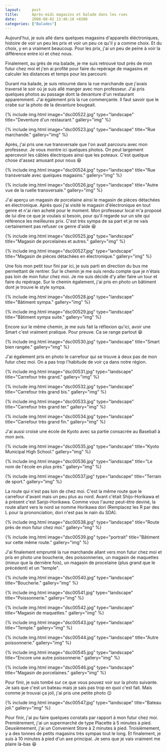 ```yaml
---
layout:     post
title:      Après-midi magasins et balade dans les rues
date:       2008-08-02 13:46:18 +0200
categories: ["Balades"]
---
```


Aujourd'hui, je suis allé dans quelques magasins d'appareils éléctroniques, histoire de voir un peu les prix et
voir un peu ce qu'il y a comme choix. Et du choix, y en a vraiment beaucoup. Pour les prix, j'ai un peu de peine à
voir la différence entre ici et chez nous.

<!--more-->

Finalement, au grès de ma balade, je me suis retrouvé tout près de mon futur chez moi et j'en ai profité pour faire
du repérage de magasins et calculer les distances et temps pour les parcourir.

Durant ma balade, je suis retourné dans la rue marchande que j'avais traversé le soir où je suis allé manger avec
mon professeur. J'ai pris quelques photos au passage dont la devanture d'un restaurant apparemment. J'ai également
pris la rue commerçante. Il faut savoir que le crabe sur la photo de la devanture bougeait.

<!-- /assets/images/2008-08-02-apres-midi-magasin-et-balade-dans-les-rues/dsc00522.jpg -->
{% include img.html
    image="dsc00522.jpg"
    type="landscape"
    title="Deventure d'un restaurant."
    gallery="img"
%}

<!-- /assets/images/2008-08-02-apres-midi-magasin-et-balade-dans-les-rues/dsc00523.jpg -->
{% include img.html
    image="dsc00523.jpg"
    type="landscape"
    title="Rue marchande."
    gallery="img"
%}

Après, j'ai pris une rue transversale que l'on avait parcouru avec mon professeur. Je vous montre ici quelques
photos. On peut largement apercevoir les câbles électriques ainsi que les poteaux. C'est quelque chose d'assez
amusant pour nous :laughing:

<!-- /assets/images/2008-08-02-apres-midi-magasin-et-balade-dans-les-rues/dsc00524.jpg -->
{% include img.html
    image="dsc00524.jpg"
    type="landscape"
    title="Rue transversale avec quelques magasins."
    gallery="img"
%}

<!-- /assets/images/2008-08-02-apres-midi-magasin-et-balade-dans-les-rues/dsc00526.jpg -->
{% include img.html
    image="dsc00526.jpg"
    type="landscape"
    title="Autre vue de la ruelle transversale."
    gallery="img"
%}

J'ai aperçu un magasin de porcelaine ainsi le magasin de pièces détachées en électronique. Après quoi j'ai visité
le magasin d'électronique en tout genre et n'ai rien acheté pour le moment. Mon professeur local m'a proposé de lui
dire ce que je voulais si besoin, pour qu'il regarde sur un site qui référence les meilleures prix. C'est très
sympa de sa part et je ne vais certainement pas refuser ce genre d'aide :laughing:

<!-- /assets/images/2008-08-02-apres-midi-magasin-et-balade-dans-les-rues/dsc00525.jpg -->
{% include img.html
    image="dsc00525.jpg"
    type="landscape"
    title="Magasin de porcelaines et autres."
    gallery="img"
%}

<!-- /assets/images/2008-08-02-apres-midi-magasin-et-balade-dans-les-rues/dsc00527.jpg -->
{% include img.html
    image="dsc00527.jpg"
    type="landscape"
    title="Magasin de pièces détachées en électronique."
    gallery="img"
%}

Une fois mon petit tour fini par ici, je suis parti en direction du bus me permettant de rentrer. Sur le chemin je
me suis rendu compte que je n'étais pas loin de mon futur chez moi. Je me suis décidé d'y aller faire un tour et
faire du repérage. Sur le chemin également, j'ai pris en photo un bâtiment dont je trouve le style sympa.

<!-- /assets/images/2008-08-02-apres-midi-magasin-et-balade-dans-les-rues/dsc00528.jpg -->
{% include img.html
    image="dsc00528.jpg"
    type="landscape"
    title="Bâtiment sympa."
    gallery="img"
%}

<!-- /assets/images/2008-08-02-apres-midi-magasin-et-balade-dans-les-rues/dsc00529.jpg -->
{% include img.html
    image="dsc00529.jpg"
    type="landscape"
    title="Bâtiment sympa suite."
    gallery="img"
%}

Encore sur le même chemin, je me suis fait la réflexion qu'ici, avoir une Smart c'est vraiment pratique. Pour
preuve. Ca se range partout :laughing:

<!-- /assets/images/2008-08-02-apres-midi-magasin-et-balade-dans-les-rues/dsc00530.jpg -->
{% include img.html
    image="dsc00530.jpg"
    type="landscape"
    title="Smart bien rangée."
    gallery="img"
%}

J'ai également pris en photo le carrefour qui se trouve à deux pas de mon futur chez moi. On a pas trop l'habitude
de voir ça dans notre région.

<!-- /assets/images/2008-08-02-apres-midi-magasin-et-balade-dans-les-rues/dsc00531.jpg -->
{% include img.html
    image="dsc00531.jpg"
    type="landscape"
    title="Carrefour très grand."
    gallery="img"
%}

<!-- /assets/images/2008-08-02-apres-midi-magasin-et-balade-dans-les-rues/dsc00532.jpg -->
{% include img.html
    image="dsc00532.jpg"
    type="landscape"
    title="Carrefour très grand bis."
    gallery="img"
%}

<!-- /assets/images/2008-08-02-apres-midi-magasin-et-balade-dans-les-rues/dsc00533.jpg -->
{% include img.html
    image="dsc00533.jpg"
    type="landscape"
    title="Carrefour très grand ter."
    gallery="img"
%}

<!-- /assets/images/2008-08-02-apres-midi-magasin-et-balade-dans-les-rues/dsc00534.jpg -->
{% include img.html
    image="dsc00534.jpg"
    type="landscape"
    title="Carrefour très grand fin."
    gallery="img"
%}

J'ai aussi croisé une école de Kyoto avec sa partie consacrée au Baseball à mon avis.

<!-- /assets/images/2008-08-02-apres-midi-magasin-et-balade-dans-les-rues/dsc00535.jpg -->
{% include img.html
    image="dsc00535.jpg"
    type="landscape"
    title="Kyoto Municipal High School."
    gallery="img"
%}

<!-- /assets/images/2008-08-02-apres-midi-magasin-et-balade-dans-les-rues/dsc00536.jpg -->
{% include img.html
    image="dsc00536.jpg"
    type="landscape"
    title="Le nom de l'école en plus près."
    gallery="img"
%}

<!-- /assets/images/2008-08-02-apres-midi-magasin-et-balade-dans-les-rues/dsc00537.jpg -->
{% include img.html
    image="dsc00537.jpg"
    type="landscape"
    title="Terrain de sport."
    gallery="img"
%}

La route qui n'est pas loin de chez moi. C'est la même route que le carrefour d'avant mais un peu plus au nord.
Avant c'était Shijo-Horikawa et à présent c'est Sanjo-Horikawa. Comme vous l'aurez peut-être deviné, la route
allant vers le nord se nomme Horikawa dori (Remplacez les R par des L pour la prononciation, dori n'est pas le nain
du SDA).

<!-- /assets/images/2008-08-02-apres-midi-magasin-et-balade-dans-les-rues/dsc00538.jpg -->
{% include img.html
    image="dsc00538.jpg"
    type="landscape"
    title="Route près de mon futur chez moi."
    gallery="img"
%}

<!-- /assets/images/2008-08-02-apres-midi-magasin-et-balade-dans-les-rues/dsc00539.jpg -->
{% include img.html
    image="dsc00539.jpg"
    type="portrait"
    title="Bâtiment sur cette même route."
    gallery="img"
%}

J'ai finalement emprunté la rue marchande allant vers mon futur chez moi et pris en photo une boucherie, des
poissonneries, un magasin de maquettes (mieux que la dernière fois), un magasin de procelaine (plus grand que le
précédent) et un "temple".

<!-- /assets/images/2008-08-02-apres-midi-magasin-et-balade-dans-les-rues/dsc00540.jpg -->
{% include img.html
    image="dsc00540.jpg"
    type="landscape"
    title="Boucherie."
    gallery="img"
%}

<!-- /assets/images/2008-08-02-apres-midi-magasin-et-balade-dans-les-rues/dsc00541.jpg -->
{% include img.html
    image="dsc00541.jpg"
    type="landscape"
    title="Poissonnerie."
    gallery="img"
%}

<!-- /assets/images/2008-08-02-apres-midi-magasin-et-balade-dans-les-rues/dsc00542.jpg -->
{% include img.html
    image="dsc00542.jpg"
    type="landscape"
    title="Magasin de maquettes."
    gallery="img"
%}

<!-- /assets/images/2008-08-02-apres-midi-magasin-et-balade-dans-les-rues/dsc00543.jpg -->
{% include img.html
    image="dsc00543.jpg"
    type="landscape"
    title="Temple."
    gallery="img"
%}

<!-- /assets/images/2008-08-02-apres-midi-magasin-et-balade-dans-les-rues/dsc00544.jpg -->
{% include img.html
    image="dsc00544.jpg"
    type="landscape"
    title="Autre poissonnerie."
    gallery="img"
%}

<!-- /assets/images/2008-08-02-apres-midi-magasin-et-balade-dans-les-rues/dsc00545.jpg -->
{% include img.html
    image="dsc00545.jpg"
    type="landscape"
    title="Encore une autre poissonnerie."
    gallery="img"
%}

<!-- /assets/images/2008-08-02-apres-midi-magasin-et-balade-dans-les-rues/dsc00546.jpg -->
{% include img.html
    image="dsc00546.jpg"
    type="landscape"
    title="Magasin de porcelaines."
    gallery="img"
%}

Pour finir, je suis tombé sur ce que vous pouvez voir sur la photo suivante. Je sais que c'est un bateau mais je
sais pas trop en quoi c'est fait. Mais comme je trouvai ça joli, j'ai pris une petite photo :wink:

<!-- /assets/images/2008-08-02-apres-midi-magasin-et-balade-dans-les-rues/dsc00547.jpg -->
{% include img.html
    image="dsc00547.jpg"
    type="landscape"
    title="Bateau joli."
    gallery="img"
%}

Pour finir, j'ai pu faire quelques constats par rapport à mon futur chez moi. Premièrement, j'ai un supermarché de
type Placette à 5 minutes à pied. Deuxièmement, j'ai un Convenient Store à 2 minutes à pied. Troisièmement, y a des
tonnes de petits magasins très sympas tout le long. Et finalement, je suis à 10 minutes à pied d'un axe principal.
Je sens que je vais vraiment me plaire là-bas :laughing: